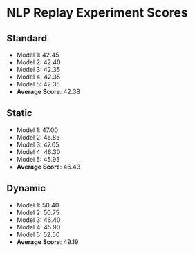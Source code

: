 # NLP Replay Experiment Scores

## Standard

- Model 1: 42.45
- Model 2: 42.40
- Model 3: 42.35
- Model 4: 42.35
- Model 5: 42.35
- **Average Score**: 42.38

## Static

- Model 1: 47.00
- Model 2: 45.85
- Model 3: 47.05
- Model 4: 46.30
- Model 5: 45.95
- **Average Score**: 46.43

## Dynamic

- Model 1: 50.40
- Model 2: 50.75
- Model 3: 46.40
- Model 4: 45.90
- Model 5: 52.50
- **Average Score**: 49.19
